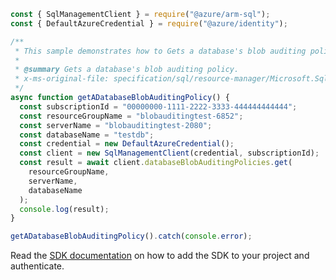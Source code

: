 ```javascript
const { SqlManagementClient } = require("@azure/arm-sql");
const { DefaultAzureCredential } = require("@azure/identity");

/**
 * This sample demonstrates how to Gets a database's blob auditing policy.
 *
 * @summary Gets a database's blob auditing policy.
 * x-ms-original-file: specification/sql/resource-manager/Microsoft.Sql/preview/2020-11-01-preview/examples/DatabaseBlobAuditingGet.json
 */
async function getADatabaseBlobAuditingPolicy() {
  const subscriptionId = "00000000-1111-2222-3333-444444444444";
  const resourceGroupName = "blobauditingtest-6852";
  const serverName = "blobauditingtest-2080";
  const databaseName = "testdb";
  const credential = new DefaultAzureCredential();
  const client = new SqlManagementClient(credential, subscriptionId);
  const result = await client.databaseBlobAuditingPolicies.get(
    resourceGroupName,
    serverName,
    databaseName
  );
  console.log(result);
}

getADatabaseBlobAuditingPolicy().catch(console.error);
```

Read the [SDK documentation](https://github.com/Azure/azure-sdk-for-js/blob/%40azure%2Farm-sql_9.0.1/sdk/sql/arm-sql/README.md) on how to add the SDK to your project and authenticate.
